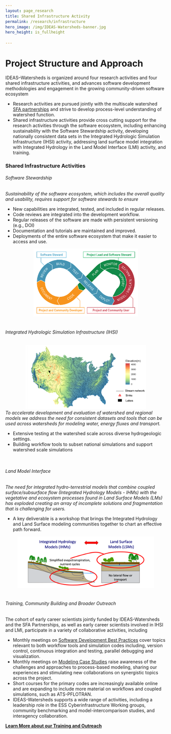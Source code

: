 ```yaml
---
layout: page_research
title: Shared Infrastructure Activity 
permalink: /research/infrastructure
hero_image: /img/IDEAS-Watersheds-banner.jpg
hero_height: is_fullheight

---
```


<style>
    .cont {
      display: flex;
      flex-wrap: wrap;
      column-gap: 20px;
    }

.col1 {
      flex: 3; 
      min-width: 400px;
    }

.col2 {
      flex: 2;
      min-width: 400px;
    }

</style>

# Project Structure and Approach

IDEAS–Watersheds is organized around four research activities and four shared infrastructure activities, and advances software development methodologies and engagement in the growing community-driven software ecosystem

- Research activities are pursued jointly with the multiscale watershed [SFA partnerships](/about/sfa) and strive to develop process-level understanding of watershed function.    
- Shared infrastructure activities provide cross cutting support for the research activities through the software ecosystem, including enhancing sustainability with the Software Stewardship activity, developing nationally consistent data sets in the Integrated Hydrologic Simulation Infrastructure (IHSI) activity, addressing land surface model integration with Integrated Hydrology in the Land Model Interface (LMI) activity, and training. 

<h3>Shared Infrastructure Activities</h3>
<div><h6> Software Stewardship </h6>
<div class="cont">
        <div class="col1">
            <em>Sustainability of the software ecosystem, which includes the overall quality and usability, requires support for software stewards to ensure</em>
            <ul>
                <li> New capabilities are integrated, tested, and included in regular releases.</li>
                <li> Code reviews are integrated into the development workflow.</li>
                <li> Regular releases of  the software are made with persistent versioning (e.g., DOI)</li>
                <li> Documentation and tutorials are maintained and improved.</li>
                <li> Deployments of the entire software ecosystem that make it easier to access and use.</li>
            </ul>
        </div>
    <div class="col2">
        <center><img width="65%" src="/img/software_steward.png"></center>
    </div>
</div> </div> <br>    

<div><h6> Integrated Hydrologic Simulation Infrastructure (IHSI) </h6>
<div class="cont">
        <div class="col2">
            <center><img width="75%" src="/img/IHSI.png"></center>
        </div>
        <div class="col1">
            <em>To accelerate development and evaluation of watershed and regional models we address the need for consistent datasets and tools that can be used across watersheds for modeling water, energy fluxes and transport. </em>
            <ul>
              <li>Extensive testing at the watershed scale across diverse hydrogeologic settings.  </li>
              <li>Building workflow tools to subset national simulations and support watershed scale simulations </li>
            </ul>
        </div>  
</div></div> <br> 

<div><h6> Land Model Interface </h6>
<div class="cont">
        <div class="col1">
            <em>The need for integrated hydro-terrestrial models that combine coupled surface/subsurface flow (Integrated Hydrology Models - IHMs) with the vegetative and ecosystem processes found in Land Surface Models (LMs) has exploded creating an array of incomplete solutions and fragmentation that is challenging for users. </em>
            <ul>
                <li> A key deliverable is a workshop that brings the Integrated Hydrology and Land Surface modeling communities together to chart an effective path forward.</li>
            </ul>
        </div>
    <div class="col2">
        <center><img width="85%" src="/img/int_hydro.png"></center>
    </div>
</div> </div><br>

<div><h6> Training, Community Building and Broader Outreach </h6>
The cohort of early career scientists jointly funded by IDEAS-Watersheds and the SFA Partnerships, as well as early career scientists involved in IHSI and LMI, participate in a variety of collaborative activities, including
      <ul>
        <li> Monthly meetings on <a href="/resources/seminars">Software Development Best Practices</a> cover topics relevant to both workflow tools and simulation codes including, version control, continuous integration and testing, parallel debugging and visualization.</li>
        <li> Monthly meetings on <a href="/resources/seminars">Modeling Case Studies</a> raise awareness of the challenges and approaches to process-based modeling, sharing our experiences and stimulating new collaborations on synergistic topics across the project.</li>
        <li> Short courses for the primary codes are increasingly available online and are expanding to include more material on workflows and coupled simulations, such as ATS-PFLOTRAN.</li>
        <li>IDEAS-Watersheds supports a wide range of activities, including a leadership role in the ESS Cyberinfrastructure Working groups, community benchmarking and model-intercomparison studies, and interagency collaboration.</li>
      </ul>
<strong><a href="/resources/outreach"> Learn More about our Training and Outreach</a></strong>
</div>
